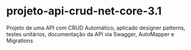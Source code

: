 # projeto-api-crud-net-core-3.1
Projeto de uma API com CRUD Automático, aplicado designer patterns, testes unitários, documentação da API via Swagger, AutoMapper e Migrations
